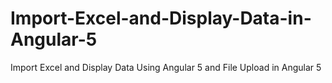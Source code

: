 # Import-Excel-and-Display-Data-in-Angular-5
Import Excel and Display Data Using Angular 5 and File Upload in Angular 5
